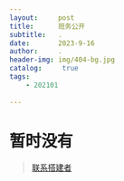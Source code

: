 ```yaml
---
layout:     post
title:      班务公开
subtitle:   .
date:       2023-9-16
author:     .
header-img: img/404-bg.jpg
catalog: 	 true
tags:
    - 202101
    
---
```

# 暂时没有  
> [联系搭建者](https://dbzx202101.github.io/img/wx.jpg)
